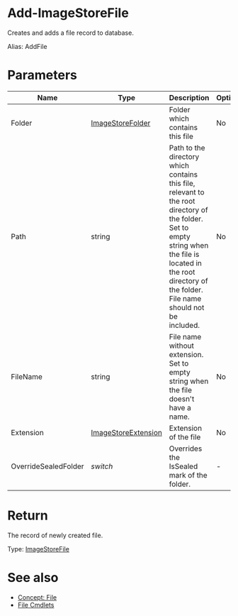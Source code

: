 # Add-ImageStoreFile
Creates and adds a file record to database.

Alias: AddFile

# Parameters
|Name|Type|Description|Optional|
|---|---|---|---|
|Folder|[ImageStoreFolder](../../type/ImageStoreFolder.md)|Folder which contains this file|No|
|Path|string|Path to the directory which contains this file, relevant to the root directory of the folder. Set to empty string when the file is located in the root directory of the folder. File name should not be included.|No|
|FileName|string|File name without extension. Set to empty string when the file doesn't have a name.|No|
|Extension|[ImageStoreExtension](../../type/ImageStoreExtension.md)|Extension of the file|No|
|OverrideSealedFolder|*switch*|Overrides the IsSealed mark of the folder.|-|

# Return
The record of newly created file.

Type: [ImageStoreFile](../../type/ImageStoreFile.md)

# See also
  * [Concept: File](../../concept/File.md)
  * [File Cmdlets](../cmdlets.md#file)